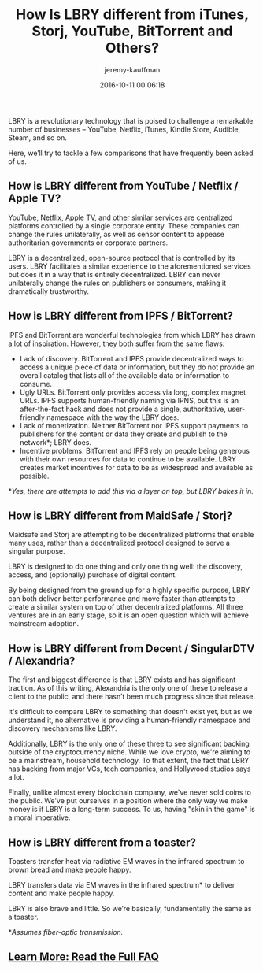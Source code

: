 ﻿---
author: jeremy-kauffman
title: 'How Is LBRY different from iTunes, Storj, YouTube, BitTorrent and Others?'
date: '2016-10-11 00:06:18'
cover: 'lbry-desk.png'
---
LBRY is a revolutionary technology that is poised to challenge a remarkable number of businesses – YouTube, Netflix, iTunes, Kindle Store, Audible, Steam, and so on.

Here, we’ll try to tackle a few comparisons that have frequently been asked of us.

## How is LBRY different from YouTube / Netflix / Apple TV?

YouTube, Netflix, Apple TV, and other similar services are centralized platforms controlled by a single corporate entity. These companies can change the rules unilaterally, as well as censor content to appease authoritarian governments or corporate partners.

LBRY is a decentralized, open-source protocol that is controlled by its users. LBRY facilitates a similar experience to the aforementioned services but does it in a way that is entirely decentralized. LBRY can never unilaterally change the rules on publishers or consumers, making it dramatically trustworthy.

## How is LBRY different from IPFS / BitTorrent?

IPFS and BitTorrent are wonderful technologies from which LBRY has drawn a lot of inspiration. However, they both suffer from the same flaws:

- Lack of discovery. BitTorrent and IPFS provide decentralized ways to access a unique piece of data or information, but they do not provide an overall catalog that lists all of the available data or information to consume.
- Ugly URLs. BitTorrent only provides access via long, complex magnet URLs. IPFS supports human-friendly naming via IPNS, but this is an after-the-fact hack and does not provide a single, authoritative, user-friendly namespace with the way the LBRY does.
- Lack of monetization. Neither BitTorrent nor IPFS support payments to publishers for the content or data they create and publish to the network*; LBRY does.
- Incentive problems. BitTorrent and IPFS rely on people being generous with their own resources for data to continue to be available. LBRY creates market incentives for data to be as widespread and available as possible.

**Yes, there are attempts to add this via a layer on top, but LBRY bakes it in.*

## How is LBRY different from MaidSafe / Storj?

Maidsafe and Storj are attempting to be decentralized platforms that enable many uses, rather than a decentralized protocol designed to serve a singular purpose.

LBRY is designed to do one thing and only one thing well: the discovery, access, and (optionally) purchase of digital content.

By being designed from the ground up for a highly specific purpose, LBRY can both deliver better performance and move faster than attempts to create a similar system on top of other decentralized platforms. All three ventures are in an early stage, so it is an open question which will achieve mainstream adoption.

## How is LBRY different from Decent / SingularDTV / Alexandria?

The first and biggest difference is that LBRY exists and has significant traction. As of this writing, Alexandria is the only one of these to release a client to the public, and there hasn’t been much progress since that release.

It's difficult to compare LBRY to something that doesn't exist yet, but as we understand it, no alternative is providing a human-friendly namespace and discovery mechanisms like LBRY.

Additionally, LBRY is the only one of these three to see significant backing outside of the cryptocurrency niche. While we love crypto, we're aiming to be a mainstream, household technology. To that extent, the fact that LBRY has backing from major VCs, tech companies, and Hollywood studios says a lot.

Finally, unlike almost every blockchain company, we've never sold coins to the public. We've put ourselves in a position where the only way we make money is if LBRY is a long-term success. To us, having "skin in the game" is a moral imperative.

## How is LBRY different from a toaster?

Toasters transfer heat via radiative EM waves in the infrared spectrum to brown bread and make people happy.

LBRY transfers data via EM waves in the infrared spectrum* to deliver content and make people happy.

LBRY is also brave and little. So we’re basically, fundamentally the same as a toaster.

**Assumes fiber-optic transmission.*

## [Learn More: Read the Full FAQ](https://lbry.io/faq)
